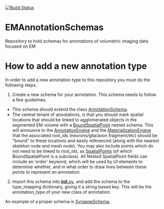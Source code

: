 [![Build Status](https://www.travis-ci.com/fcollman/EMAnnotationSchemas.svg?branch=master)](https://www.travis-ci.com/fcollman/EMAnnotationSchemas)
# EMAnnotationSchemas
Repository to hold schemas for annotations of volumetric imaging data focused on EM

# How to add a new annotation type
In order to add a new annotation type to this repository you must do the following steps.

1. Create a new schema for your annotation.    This schema needs to follow a few guidelines.
  * This schema should extend the class [AnnotationSchema](emannotationschemas/base.py).
  * The central tenant of annotations, is that you should mark spatial locations that should be linked to agglomerated objects in the segmented EM volume with a [BoundSpatialPoint](emannotationschemas/base.py) nested schema.  This will announce to the [AnnotationEngine](http://www.github.com/fcollman/AnnotationEngine) and the [MaterializationEngine](http://www.github.com/seung-lab/MaterializationEngine) that the associated root_ids  (neurons/glia/axon fragment/etc) should be "bound" to these locations and easily referenced (along with the nearest skeleton node and mesh node).  You may also include points which do not need to be linked to root_ids, as [SpatialPoints](emannotationschemas/base.py) (of which BoundSpatialPoint is a subclass).  All Nested SpatialPoint fields can include an 'order' keyword, which will be used by UI elements to determine whether, and in what order to draw lines between these points to represent an annotation. 
2. Import this schema into [__init__.py](emannotationschemas/__init__.py), and add the schema to the type_mapping dictionary, giving it a string based key.  This will be the annotation_type of your new class of annotation. 

An example of a proper schema is [SynapseSchema](emannotationschemas/synapse.py). 
